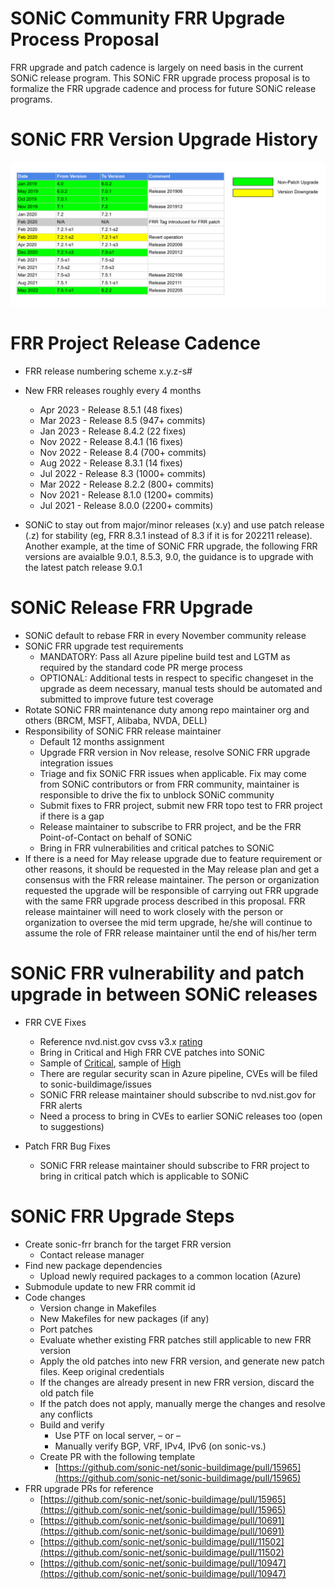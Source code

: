 # **SONiC Community FRR Upgrade Process Proposal**

FRR upgrade and patch cadence is largely on need basis in the current SONiC release program. This SONiC FRR upgrade process proposal is to formalize the FRR upgrade cadence and process for future SONiC release programs.  

# SONiC FRR Version Upgrade History

<p align=center>
<img src="frr.png" alt="">
</p>


# FRR Project Release Cadence
-   FRR release numbering scheme x.y.z-s#
-   New FRR releases roughly every 4 months
	- Apr 2023 - Release 8.5.1 (48 fixes)
	- Mar 2023 - Release 8.5 (947+ commits)
	- Jan 2023 - Release 8.4.2 (22 fixes)
	- Nov 2022 - Release 8.4.1 (16 fixes)
	- Nov 2022 - Release 8.4 (700+ commits)
	- Aug 2022 - Release 8.3.1 (14 fixes)
	- Jul 2022 - Release 8.3 (1000+ commits)
	- Mar 2022 - Release 8.2.2 (800+ commits)
	- Nov 2021 - Release 8.1.0 (1200+ commits)
	- Jul 2021 - Release 8.0.0 (2200+ commits)

-   SONiC to stay out from major/minor releases (x.y) and use patch release (.z) for stability (eg, FRR 8.3.1 instead of 8.3 if it is for 202211 release). Another example, at the time of SONiC FRR upgrade, the following FRR versions are avaialble 9.0.1, 8.5.3, 9.0, the guidance is to upgrade with the latest patch release 9.0.1 

# SONiC Release FRR Upgrade
-   SONiC default to rebase FRR in every November community release
-   SONiC FRR upgrade test requirements
	-   MANDATORY: Pass all Azure pipeline build test and LGTM as required by the standard code PR merge process 
  	-   OPTIONAL: Additional tests in respect to specific changeset in the upgrade as deem necessary, manual tests should be automated and submitted to improve future test coverage   
-   Rotate SONiC FRR maintenance duty among repo maintainer org and others (BRCM, MSFT, Alibaba, NVDA, DELL)
-   Responsibility of SONiC FRR release maintainer
	-   Default 12 months assignment
	-   Upgrade FRR version in Nov release, resolve SONiC FRR upgrade integration issues
	-   Triage and fix SONiC FRR issues when applicable. Fix may come from SONiC contributors or from FRR community, maintainer is responsible to drive the fix to unblock SONiC community
	-   Submit fixes to FRR project, submit new FRR topo test to FRR project if there is a gap
	-   Release maintainer to subscribe to FRR project, and be the FRR Point-of-Contact on behalf of SONiC
	-   Bring in FRR vulnerabilities and critical patches to SONiC
  -   If there is a need for May release upgrade due to feature requirement or other reasons, it should be requested in the May release plan and get a consensus with the FRR release maintainer. The person or organization requested the upgrade will be responsible of carrying out FRR upgrade with the same FRR upgrade process described in this proposal. FRR release maintainer will need to work closely with the person or organization to oversee the mid term upgrade, he/she will continue to assume the role of FRR release maintainer until the end of his/her term

# SONiC FRR vulnerability and patch upgrade in between SONiC releases

-   FRR CVE Fixes
	-   Reference nvd.nist.gov cvss v3.x [rating](https://nvd.nist.gov/vuln-metrics/cvss#)
	-   Bring in Critical and High FRR CVE patches into SONiC
	-   Sample of [Critical](https://nvd.nist.gov/vuln/search/results?form_type=Advanced&results_type=overview&search_type=all&isCpeNameSearch=false&cpe_vendor=cpe%3A%2F%3Afrrouting&cpe_product=cpe%3A%2F%3A%3Afrrouting&cvss_version=3&cvss_v3_severity=CRITICAL), sample of [High](https://nvd.nist.gov/vuln/search/results?form_type=Advanced&results_type=overview&search_type=all&isCpeNameSearch=false&cpe_vendor=cpe%3A%2F%3Afrrouting&cpe_product=cpe%3A%2F%3A%3Afrrouting&cvss_version=3&cvss_v3_severity=HIGH)
	-   There are regular security scan in Azure pipeline, CVEs will be filed to sonic-buildimage/issues
	-   SONiC FRR release maintainer should subscribe to nvd.nist.gov for FRR alerts
	-   Need a process to bring in CVEs to earlier SONiC releases too (open to suggestions)

-   Patch FRR Bug Fixes
	-   SONiC FRR release maintainer should subscribe to FRR project to bring in critical patch which is applicable to SONiC

# SONiC FRR Upgrade Steps
-   Create sonic-frr branch for the target FRR version
	-   Contact release manager
-   Find new package dependencies
	-   Upload newly required packages to a common location (Azure)
-   Submodule update to new FRR commit id
-   Code changes
    -   Version change in Makefiles
    -   New Makefiles for new packages (if any)
    -   Port patches
	-   Evaluate whether existing FRR patches still applicable to new FRR version
	-   Apply the old patches into new FRR version, and generate new patch files. Keep original credentials
	-   If the changes are already present in new FRR version, discard the old patch file
	-   If the patch does not apply, manually merge the changes and resolve any conflicts
    -   Build and verify
	    -   Use PTF on local server, – or –
	    -   Manually verify BGP, VRF, IPv4, IPv6 (on sonic-vs.)
    -   Create PR with the following template
		- [https://github.com/sonic-net/sonic-buildimage/pull/15965](https://github.com/sonic-net/sonic-buildimage/pull/15965)
-   FRR upgrade PRs for reference  
    - [https://github.com/sonic-net/sonic-buildimage/pull/15965](https://github.com/sonic-net/sonic-buildimage/pull/15965)
    - [https://github.com/sonic-net/sonic-buildimage/pull/10691](https://github.com/sonic-net/sonic-buildimage/pull/10691)
    - [https://github.com/sonic-net/sonic-buildimage/pull/11502](https://github.com/sonic-net/sonic-buildimage/pull/11502)
    - [https://github.com/sonic-net/sonic-buildimage/pull/10947](https://github.com/sonic-net/sonic-buildimage/pull/10947)
